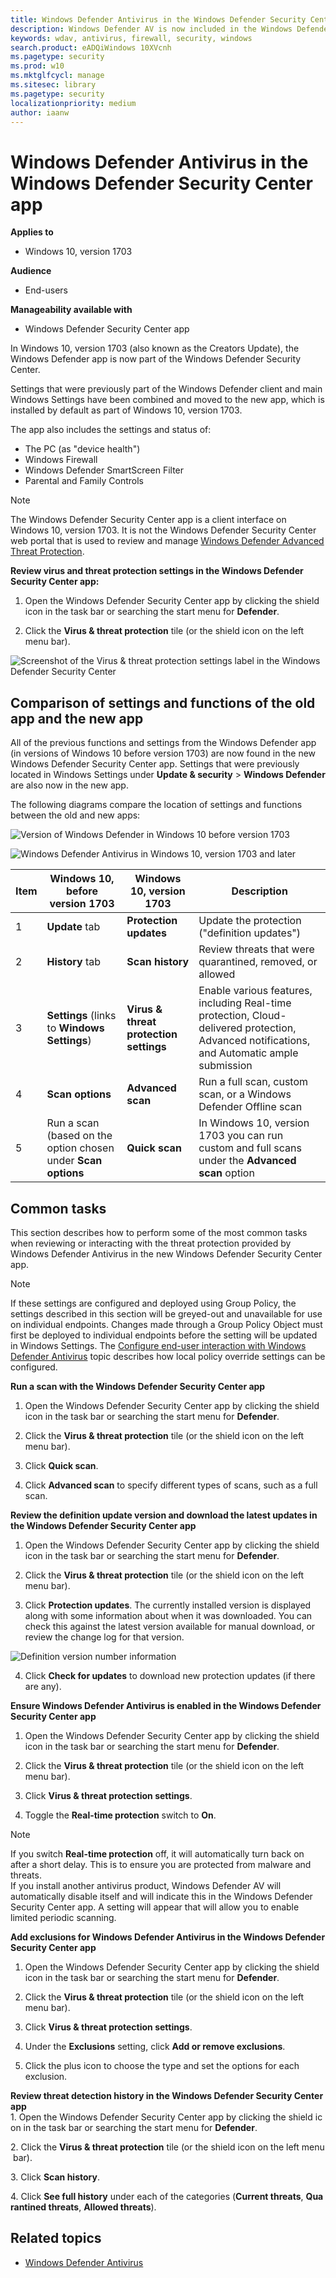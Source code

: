 ```yaml
---
title: Windows Defender Antivirus in the Windows Defender Security Center app
description: Windows Defender AV is now included in the Windows Defender Security Center app.
keywords: wdav, antivirus, firewall, security, windows
search.product: eADQiWindows 10XVcnh
ms.pagetype: security
ms.prod: w10
ms.mktglfcycl: manage
ms.sitesec: library
ms.pagetype: security
localizationpriority: medium
author: iaanw
---
```






# Windows Defender Antivirus in the Windows Defender Security Center app

**Applies to**

- Windows 10, version 1703

**Audience**

- End-users

**Manageability available with**

- Windows Defender Security Center app  


In Windows 10, version 1703 (also known as the Creators Update), the Windows Defender app is now part of the Windows Defender Security Center.

Settings that were previously part of the Windows Defender client and main Windows Settings have been combined and moved to the new app, which is installed by default as part of Windows 10, version 1703.

The app also includes the settings and status of:

- The PC (as "device health")
- Windows Firewall
- Windows Defender SmartScreen Filter
- Parental and Family Controls

>[!NOTE]
>The Windows Defender Security Center app is a client interface on Windows 10, version 1703. It is not the Windows Defender Security Center web portal that is used to review and manage [Windows Defender Advanced Threat Protection](../windows-defender-atp/windows-defender-advanced-threat-protection.md).

**Review virus and threat protection settings in the Windows Defender Security Center app:**

1. Open the Windows Defender Security Center app by clicking the shield icon in the task bar or searching the start menu for **Defender**.

2. Click the **Virus & threat protection** tile (or the shield icon on the left menu bar).

![Screenshot of the Virus & threat protection settings label in the Windows Defender Security Center](images/defender/wdav-protection-settings-wdsc.png)
    
## Comparison of settings and functions of the old app and the new app

All of the previous functions and settings from the Windows Defender app (in versions of Windows 10 before version 1703) are now found in the new Windows Defender Security Center app. Settings that were previously located in Windows Settings under **Update & security** > **Windows Defender** are also now in the new app. 

The following diagrams compare the location of settings and functions between the old and new apps:

![Version of Windows Defender in Windows 10 before version 1703](images/defender/wdav-windows-defender-app-old.png)

![Windows Defender Antivirus in Windows 10, version 1703 and later](images/defender/wdav-wdsc.png)

Item | Windows 10, before version 1703 | Windows 10, version 1703 | Description
---|---|---|---
1 | **Update** tab | **Protection updates** | Update the protection ("definition updates")
2 | **History** tab | **Scan history** | Review threats that were quarantined, removed, or allowed
3 | **Settings** (links to **Windows Settings**) | **Virus & threat protection settings** | Enable various features, including Real-time protection, Cloud-delivered protection, Advanced notifications, and Automatic ample submission
4 | **Scan options** | **Advanced scan** | Run a full scan, custom scan, or a Windows Defender Offline scan
5 | Run a scan (based on the option chosen under **Scan options** | **Quick scan** | In Windows 10, version 1703 you can run custom and full scans under the **Advanced scan** option


## Common tasks

This section describes how to perform some of the most common tasks when reviewing or interacting with the threat protection provided by Windows Defender Antivirus in the new Windows Defender Security Center app.

> [!NOTE]
> If these settings are configured and deployed using Group Policy, the settings described in this section will be greyed-out and unavailable for use on individual endpoints. Changes made through a Group Policy Object must first be deployed to individual endpoints before the setting will be updated in Windows Settings. The [Configure end-user interaction with Windows Defender Antivirus](configure-end-user-interaction-windows-defender-antivirus.md) topic describes how local policy override settings can be configured.

<a id="scan"></a>
**Run a scan with the Windows Defender Security Center app**
1. Open the Windows Defender Security Center app by clicking the shield icon in the task bar or searching the start menu for **Defender**.

2. Click the **Virus & threat protection** tile (or the shield icon on the left menu bar).

3. Click **Quick scan**.

4. Click **Advanced scan** to specify different types of scans, such as a full scan.

<a id="definition-version"></a>
**Review the definition update version and download the latest updates in the Windows Defender Security Center app**
1. Open the Windows Defender Security Center app by clicking the shield icon in the task bar or searching the start menu for **Defender**.

2. Click the **Virus & threat protection** tile (or the shield icon on the left menu bar).

3. Click **Protection updates**. The currently installed version is displayed along with some information about when it was downloaded. You can check this against the latest version available for manual download, or review the change log for that version.

![Definition version number information](images/defender/wdav-wdsc-defs.png)

4. Click **Check for updates** to download new protection updates (if there are any).



**Ensure Windows Defender Antivirus is enabled in the Windows Defender Security Center app**

1. Open the Windows Defender Security Center app by clicking the shield icon in the task bar or searching the start menu for **Defender**.

2. Click the **Virus & threat protection** tile (or the shield icon on the left menu bar).

3. Click **Virus & threat protection settings**.

4. Toggle the **Real-time protection** switch to **On**.

>[!NOTE]
>If you switch **Real-time protection** off, it will automatically turn back on after a short delay. This is to ensure you are protected from malware and threats.  
>If you install another antivirus product, Windows Defender AV will automatically disable itself and will indicate this in the Windows Defender Security Center app. A setting will appear that will allow you to enable limited periodic scanning.


<a id="exclusions"></a>
**Add exclusions for Windows Defender Antivirus in the Windows Defender Security Center app**
1. Open the Windows Defender Security Center app by clicking the shield icon in the task bar or searching the start menu for **Defender**.

2. Click the **Virus & threat protection** tile (or the shield icon on the left menu bar).

3. Click **Virus & threat protection settings**.

4. Under the **Exclusions** setting, click **Add or remove exclusions**. 

5. Click the plus icon to choose the type and set the options for each exclusion. 

<a id="detection-history"></a>
**Review threat detection history in the Windows Defender Security Center app**
1. Open the Windows Defender Security Center app by clicking the shield icon in the task bar or searching the start menu for **Defender**.
 
2. Click the **Virus & threat protection** tile (or the shield icon on the left menu bar).
 
3. Click **Scan history**.
 
4. Click **See full history** under each of the categories (**Current threats**, **Quarantined threats**, **Allowed threats**).
 
 



## Related topics

- [Windows Defender Antivirus](windows-defender-antivirus-in-windows-10.md)


